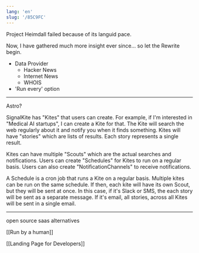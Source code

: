 ```yaml
---
lang: 'en'
slug: '/85C9FC'
---
```


Project Heimdall failed because of its languid pace.

Now, I have gathered much more insight ever since... so let the Rewrite begin.

- Data Provider
  - Hacker News
  - Internet News
  - WHOIS
- 'Run every' option

---

Astro?

SignalKite has "Kites" that users can create.
For example, if I'm interested in "Medical AI startups", I can create a Kite for that.
The Kite will search the web regularly about it and notify you when it finds something.
Kites will have "stories" which are lists of results.
Each story represents a single result.

Kites can have multiple "Scouts" which are the actual searches and notifications.
Users can create "Schedules" for Kites to run on a regular basis.
Users can also create "NotificationChannels" to receive notifications.

A Schedule is a cron job that runs a Kite on a regular basis.
Multiple kites can be run on the same schedule.
If then, each kite will have its own Scout, but they will be sent at once.
In this case, if it's Slack or SMS, the each story will be sent as a separate message.
If it's email, all stories, across all Kites will be sent in a single email.

---

open source saas alternatives

[[Run by a human]]

[[Landing Page for Developers]]

